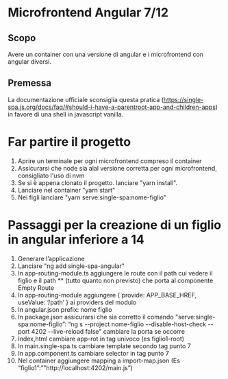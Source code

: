# Microfrontend Angular 7/12

## Scopo
Avere un container con una versione di angular e i microfrontend con angular diversi.

## Premessa
La documentazione ufficiale sconsiglia questa pratica (https://single-spa.js.org/docs/faq/#should-i-have-a-parentroot-app-and-children-apps) in favore di una shell in javascript vanilla.

# Far partire il progetto

1. Aprire un terminale per ogni microfrontend compreso il container
2. Assicurarsi che node sia alal versione corretta per ogni microfrontend, consigliato l'uso di nvm
3. Se si è appena clonato il progetto. lanciare "yarn install".
4. Lanciare nel container "yarn start"
5. Nei figli lanciare "yarn serve:single-spa:nome-figlio"

# Passaggi per la creazione di un figlio in angular inferiore a 14
1. Generare l’applicazione
2. Lanciare "ng add single-spa-angular"
3. In app-routing-module.ts aggiungere le route con il path cui vedere il figlio e il path ** (tutto quanto non previsto) che porta al componente Empty Route
4. In app-routing-module aggiungere { provide: APP_BASE_HREF, useValue: ‘/path’ } ai providers del modulo
5. In angular.json prefix: nome figlio
6. In package.json assicurarsi che sia corretto il comando "serve:single-spa:nome-figlio”: “ng s --project nome-figlio --disable-host-check --port 4202 --live-reload false" cambiare la porta se occorre
7. Index,html cambiare app-rot in tag univoco (es figlio1-root)
8. In main.single-spa.ts cambiare template secondo tag punto 7
9. In app.component.ts cambiare selector in tag punto 7
10. Nel container aggiungere mapping a import-map.json (Es “figlio1”:”"http://localhost:4202/main.js”)
